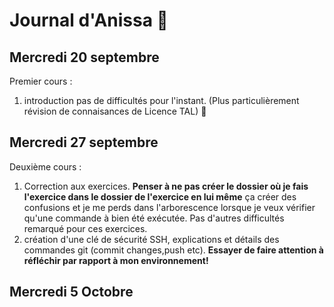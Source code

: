 
# Journal d'Anissa 🌻

## Mercredi 20 septembre

Premier cours :
1. introduction pas de difficultés pour l'instant. (Plus particulièrement révision de connaisances de Licence TAL) 🧠

## Mercredi 27 septembre 

Deuxième cours :
1. Correction aux exercices. **Penser à ne pas créer le dossier où je fais l'exercice dans le dossier de l'exercice en lui même** ça créer des confusions et je me perds dans l'arborescence lorsque je veux vérifier qu'une commande à bien été exécutée. Pas d'autres difficultés remarqué pour ces exercices.
2. création d'une clé de sécurité SSH, explications et détails des commandes git (commit changes,push etc). **Essayer de faire attention à réfléchir par rapport à mon environnement!**

## Mercredi 5 Octobre 
